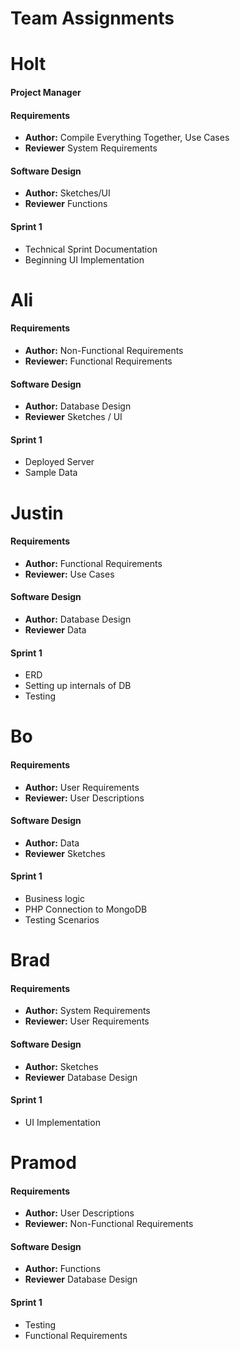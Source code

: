 # Team Assignments

# Holt
#### Project Manager

#### Requirements
- **Author:** Compile Everything Together, Use Cases
- **Reviewer** System Requirements

#### Software Design
- **Author:** Sketches/UI
- **Reviewer** Functions

#### Sprint 1
- Technical Sprint Documentation
- Beginning UI Implementation

# Ali
#### Requirements
- **Author:** Non-Functional Requirements
- **Reviewer:** Functional Requirements

#### Software Design
- **Author:** Database Design
- **Reviewer** Sketches / UI

#### Sprint 1
- Deployed Server
- Sample Data

# Justin
#### Requirements
- **Author:** Functional Requirements
- **Reviewer:** Use Cases

#### Software Design
- **Author:** Database Design
- **Reviewer** Data

#### Sprint 1
- ERD
- Setting up internals of DB
- Testing

# Bo
#### Requirements
- **Author:** User Requirements
- **Reviewer:** User Descriptions

#### Software Design
- **Author:** Data
- **Reviewer** Sketches

#### Sprint 1
- Business logic
- PHP Connection to MongoDB
- Testing Scenarios

# Brad
#### Requirements
- **Author:** System Requirements
- **Reviewer:** User Requirements

#### Software Design
- **Author:** Sketches
- **Reviewer** Database Design

#### Sprint 1
- UI Implementation

# Pramod
#### Requirements
- **Author:** User Descriptions
- **Reviewer:** Non-Functional Requirements

#### Software Design
- **Author:** Functions
- **Reviewer** Database Design

#### Sprint 1
- Testing
- Functional Requirements
